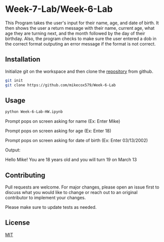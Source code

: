# Week-7-Lab/Week-6-Lab

This Program takes the user's input for their name, age, and date of birth. It then shows the user a return message with their name, current age, what age they are turning next, and the month followed by the day of their birthday. Also, the program checks to make sure the user entered a dob in the correct format outputing an error message if the format is not correct.

## Installation

Initialize git on the workspace and then clone the [repository](https://github.com/mikecox579/Week-6-Lab) from github.

```bash
git init
git clone https://github.com/mikecox579/Week-6-Lab
```

## Usage

```bash
python Week-6-Lab-HW.ipynb
```

Prompt pops on screen asking for name (Ex: Enter Mike)

Prompt pops on screen asking for age (Ex: Enter 18)

Prompt pops on screen asking for date of birth (Ex: Enter 03/13/2002)

Output: 

Hello Mike! You are 18 years old and you will turn 19 on March 13

## Contributing
Pull requests are welcome. For major changes, please open an issue first to discuss what you would like to change or reach out to an original contributor to implement your changes.

Please make sure to update tests as needed.

## License
[MIT](https://choosealicense.com/licenses/mit/)